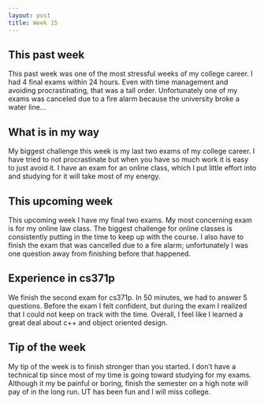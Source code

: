 ```yaml
---
layout: post
title: Week 15
---
```


This past week
--------------
This past week was one of the most stressful weeks of my college career. I had 4 final exams within 24 hours. Even with time management and avoiding procrastinating, that was a tall order. Unfortunately one of my exams was canceled due to a fire alarm because the university broke a water line...

What is in my way
------------------
My biggest challenge this week is my last two exams of my college career. I have tried to not procrastinate but when you have so much work it is easy to just avoid it. I have an exam for an online class, which I put little effort into and studying for it will take most of my energy.

This upcoming week
------------------
This upcoming week I have my final two exams. My most concerning exam is for my online law class. The biggest challenge for online classes is consistently putting in the time to keep up with the course. I also have to finish the exam that was cancelled due to a fire alarm; unfortunately I was one question away from finishing before that happened.

Experience in cs371p
--------------------
We finish the second exam for cs371p. In 50 minutes, we had to answer 5 questions. Before the exam I felt confident, but during the exam I realized that I could not keep on track with the time. Overall, I feel like I learned a great deal about c++ and object oriented design.

Tip of the week
----------------
My tip of the week is to finish stronger than you started. I don’t have a technical tip since most of my time is going toward studying for my exams. Although it my be painful or boring, finish the semester on a high note will pay of in the long run. UT has been fun and I will miss college.
